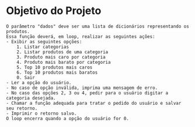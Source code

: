 # Objetivo do Projeto
    O parâmetro "dados" deve ser uma lista de dicionários representando os produtos.
    Essa função deverá, em loop, realizar as seguintes ações:
    - Exibir as seguintes opções:
        1. Listar categorias
        2. Listar produtos de uma categoria
        3. Produto mais caro por categoria
        4. Produto mais barato por categoria
        5. Top 10 produtos mais caros
        6. Top 10 produtos mais baratos
        0. Sair
    - Ler a opção do usuário.
    - No caso de opção inválida, imprima uma mensagem de erro.
    - No caso das opções 2, 3 ou 4, pedir para o usuário digitar a categoria desejada.
    - Chamar a função adequada para tratar o pedido do usuário e salvar seu retorno.
    - Imprimir o retorno salvo. 
    O loop encerra quando a opção do usuário for 0. 
